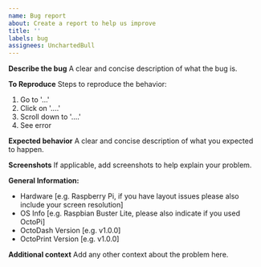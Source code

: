 ```yaml
---
name: Bug report
about: Create a report to help us improve
title: ''
labels: bug
assignees: UnchartedBull
---
```


**Describe the bug**
A clear and concise description of what the bug is.

**To Reproduce**
Steps to reproduce the behavior:

1. Go to '...'
2. Click on '....'
3. Scroll down to '....'
4. See error

**Expected behavior**
A clear and concise description of what you expected to happen.

**Screenshots**
If applicable, add screenshots to help explain your problem.

**General Information:**

- Hardware [e.g. Raspberry Pi, if you have layout issues please also include your screen resolution]
- OS Info [e.g. Raspbian Buster Lite, please also indicate if you used OctoPi]
- OctoDash Version [e.g. v1.0.0]
- OctoPrint Version [e.g. v1.0.0]

**Additional context**
Add any other context about the problem here.

